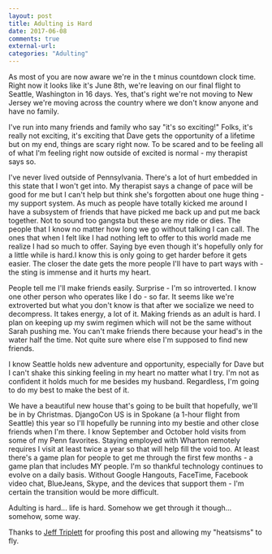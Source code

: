```yaml
---
layout: post
title: Adulting is Hard
date: 2017-06-08
comments: true
external-url:
categories: "Adulting"
---
```


>
As most of you are now aware we're in the t minus countdown clock time. Right now it looks like it's June 8th, we're leaving on our final flight to Seattle, Washington in 16 days. Yes, that's right we're not moving to New Jersey we're moving across the country where we don't know anyone and have no family.
 
I've run into many friends and family who say "it's so exciting!" Folks, it's really not exciting, it's exciting that Dave gets the opportunity of a lifetime but on my end, things are scary right now. To be scared and to be feeling all of what I'm feeling right now outside of excited is normal - my therapist says so. 
 
I've never lived outside of Pennsylvania. There's a lot of hurt embedded in this state that I won't get into. My therapist says a change of pace will be good for me but I can't help but think she's forgotten about one huge thing - my support system. As much as people have totally kicked me around I have a subsystem of friends that have picked me back up and put me back together. Not to sound too gangsta but these are my ride or dies. The people that I know no matter how long we go without talking I can call. The ones that when I felt like I had nothing left to offer to this world made me realize I had so much to offer. Saying bye even though it's hopefully only for a little while is hard.I know this is only going to get harder before it gets easier. The closer the date gets the more people I'll have to part ways with - the sting is immense and it hurts my heart. 
 
People tell me I'll make friends easily. Surprise - I'm so introverted. I know one other person who operates like I do - so far. It seems like we're extroverted but what you don't know is that after we socialize we need to decompress. It takes energy, a lot of it. Making friends as an adult is hard. I plan on keeping up my swim regimen which will not be the same without Sarah pushing me. You can't make friends there because your head's in the water half the time. Not quite sure where else I'm supposed to find new friends. 
 
I know Seattle holds new adventure and opportunity, especially for Dave but I can't shake this sinking feeling in my heart no matter what I try. I'm not as confident it holds much for me besides my husband. Regardless, I'm going to do my best to make the best of it. 
 
We have a beautiful new house that's going to be built that hopefully, we'll be in by Christmas. DjangoCon US is in Spokane (a 1-hour flight from Seattle) this year so I'll hopefully be running into my bestie and other close friends when I'm there. I know September and October hold visits from some of my Penn favorites. Staying employed with Wharton remotely requires I visit at least twice a year so that will help fill the void too. At least there's a game plan for people to get me through the first few months - a game plan that includes MY people. I'm so thankful technology continues to evolve on a daily basis. Without Google Hangouts, FaceTime, Facebook video chat, BlueJeans, Skype, and the devices that support them - I'm certain the transition would be more difficult. 
 
Adulting is hard... life is hard. Somehow we get through it though… somehow, some way. 


Thanks to <a href="https://twitter.com/webology">Jeff Triplett</a> for proofing this post and allowing my "heatsisms" to fly.

